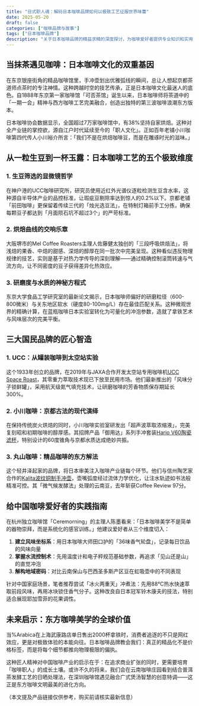 ```yaml
---
title: "日式职人魂：解码日本咖啡品牌如何以极致工艺征服世界味蕾"
date: 2025-05-20
draft: false
categories: ["咖啡品牌与故事"]
tags: ["日本咖啡品牌"]
description: "关于日本咖啡品牌的精益求精的深度探讨，为咖啡爱好者提供专业知识和实用指南。"
---
```


## 当抹茶遇见咖啡：日本咖啡文化的双重基因
在东京银座街角的精品咖啡馆里，手冲壶划出优雅弧线的瞬间，总让人想起京都茶道师点茶时的专注神情。这种跨越时空的技艺传承，正是日本咖啡文化最迷人的底色。自1888年东京第一家咖啡馆「可否茶馆」诞生以来，日本咖啡师将茶道中的「一期一会」精神与西方咖啡工艺完美融合，创造出独特的第三波咖啡浪潮东方版本。

日本咖啡协会数据显示，全国超过7万家咖啡馆中，有38%坚持自家烘焙。这种对全产业链的掌控欲，源自江户时代延续至今的「职人文化」。正如百年老铺小川咖啡第四代传人小川裕介所言：「我们不是在烘焙咖啡豆，而是在雕琢时光的滋味。」

## 从一粒生豆到一杯玉露：日本咖啡工艺的五个极致维度
### 1. 生豆筛选的显微镜哲学
在神户港的UCC咖啡研究所，研究员使用近红外光谱仪逐粒检测生豆含水率，这种源自半导体产业的品控标准，让瑕疵豆剔除率达到惊人的0.2%以下。京都老铺「前田咖啡」更保留着传续三代的「烛光选豆法」，在特制灯箱前手工分拣，确保每颗豆子都达到「月面陨石坑不超过3个」的严苛标准。

### 2. 烘焙曲线的交响乐章
大阪堺市的Mel Coffee Roasters主理人佐藤健太独创的「三段呼吸烘焙法」，将浅焙的果香、中焙的甜感、深焙的醇厚在同一批次中完美呈现。这种看似违反物理规律的技艺，实则是基于对热力学传导的深刻理解——通过精确控制滚筒转速与气流方向，让不同密度的豆子获得差异化热效应。

### 3. 研磨度与水质的神秘方程式
东京大学食品工学研究室的最新论文揭示，日本咖啡师偏好的研磨粒径（600-800微米）与关东地区软水（硬度80-100mg/L）存在最佳匹配关系。这种微观世界的精确计算，在蓝瓶咖啡日本实验室转化为可量化的冲泡参数，造就了拿铁艺术与风味层次的完美平衡。

## 三大国民品牌的匠心智造
### 1. UCC：从罐装咖啡到太空站实验
这个1933年创立的品牌，在2019年与JAXA合作开发太空站专用咖啡机[UCC Space Roast](https://www.amazon.com/s?k=UCC%20Space%20Roast&tag=coffeeprism-20)，其零重力萃取技术现已下放至民用市场。他们最新推出的「风味分子锁鲜罐」，采用航天级氮气填充技术，让研磨咖啡的芳香物质保存期延长300%。

### 2. 小川咖啡：京都古法的现代演绎
在保持传统炭火烘焙的同时，小川咖啡实验室研发出「超声波萃取浓缩液」，完美复刻昭和初期咖啡的醇厚感。其招牌产品「御用达」系列手冲套装[Hario V60陶瓷滤杯](https://www.amazon.com/s?k=Hario%20V60%E9%99%B6%E7%93%B7%E6%BB%A4%E6%9D%AF&tag=coffeeprism-20)，特别设计的60度锥角与京都水质达成绝妙共振。

### 3. 丸山咖啡：精品咖啡的东方解法
这个轻井泽起家的品牌，将日本审美注入咖啡产业链每个环节。他们与信州陶艺家合作的[Kalita波纹铜制手冲壶](https://www.amazon.com/s?k=Kalita%E6%B3%A2%E7%BA%B9%E9%93%9C%E5%88%B6%E6%89%8B%E5%86%B2%E5%A3%B6&tag=coffeeprism-20)，壶嘴弧度经过流体力学优化，让注水轨迹如书法般精准可控。其「微气候发酵法」处理的云南豆，去年斩获Coffee Review 97分。

## 给中国咖啡爱好者的实践指南
在杭州独立咖啡馆「Ceremorning」的主理人陈墨看来：「日本咖啡美学不是简单的器物崇拜，而是系统化的感官训练。」他建议爱好者从三个维度切入：

1. **建立风味坐标系**：用日本咖啡大师田口护的「36味香气轮盘」，记录每日饮品的风味向量
2. **掌握水流控制术**：先用温度计和电子秤规范基础参数，再追求「见山还是山」的直觉冲泡
3. **解构地域密码**：对比云南保山与巴西圣多斯产区豆在虹吸壶中的不同表现

针对中国家庭场景，笔者推荐尝试「冰火两重天」冲煮法：先用88℃热水快速萃取前段风味，再用冰块锁住香气分子。这种改良自日本冠军铃木康夫的技法，特别适合展现耶加雪菲的花果调性。

## 未来启示：东方咖啡美学的全球价值
当%Arabica在上海武康路店单日售出2000杯拿铁时，消费者追逐的不只是网红效应，更是对极致体验的本能向往。日本咖啡品牌教会我们：真正的精品化不是价格标签，而是将每个细节都推向物理极限的偏执。

这种匠人精神对中国咖啡产业的启示在于：在追求商业扩张的同时，更需要培育「咖啡职人」的成长土壤。或许不久的将来，我们会在云南咖啡庄园看到结合普洱茶发酵工艺的日晒处理法，在深圳咖啡馆遇见融合广式煲汤智慧的创意特调——这正是东方咖啡文明最美的进化方向。

（本文提及产品链接仅供参考，购买前请核实最新信息）